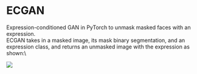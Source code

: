 # ECGAN
Expression-conditioned GAN in PyTorch to unmask masked faces with an expression. \
ECGAN takes in a masked image, its mask binary segmentation, and an expression class, and returns an unmasked image with the expression as shown:\

![](example.gif)

